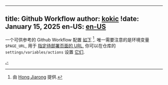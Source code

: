 
---
title: Github Workflow
author: [kokic](/kokic.md)
!date: January 15, 2025
en-US: [en-US](/tutorials/github-workflow-en-US.md)
---

一个可供参考的 Github Workflow 配置 [如下](/tutorials/workflow-yml.md) [^hongjr03-workflow]. 
唯一需要注意的是环境变量 `$PAGE_URL`, 用于 [指定待部署页面的 URL](/tutorials/compile), 
你可以在仓库的 `settings/variables/actions` 设置 [它们](https://docs.github.com/en/actions/writing-workflows/choosing-what-your-workflow-does/store-information-in-variables). 

[.-](/tutorials/workflow-yml.md#:embed)

[^hongjr03-workflow]: 由 [Hong Jiarong](https://github.com/hongjr03) 提供. 
